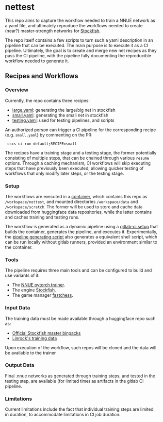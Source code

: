 # nettest

This repo aims to capture the workflow needed to train a NNUE network as a yaml
file, and ultimately reproduce the workflows needed to create (near?)
master-strength networks for
[Stockfish](https://github.com/official-stockfish/Stockfish).

The repo itself contains a few scripts to turn such a yaml description in an
pipeline that can be executed. The main purpose is to execute it as a CI
pipeline. Ultimately, the goal is to create and merge new net recipes as they
pass the CI pipeline, with the pipeline fully documenting the reproducible
workflow needed to generate it.

## Recipes and Workflows

### Overview

Currently, the repo contains three recipes:

* [large.yaml](large.yaml): generating the large/big net in stockfish
* [small.yaml](small.yaml): generating the small net in stockfish
* [testing.yaml](testing.yaml): used for testing pipelines, and scripts

An authorized person can trigger a CI pipeline for the corresponding recipe
(e.g. `small.yaml`) by commenting on the PR:
```
 cscs-ci run default;RECIPE=small
```

The recipes have a training stage and a testing stage, the former potentially
consisting of multiple steps, that can be chained through various `resume`
options. Through a caching mechanism, CI workflows will skip executing steps
that have previously been executed, allowing quicker testing of workflows that
only modify later steps, or the testing stage.

### Setup

The workflows are executed in a [container](ci/docker/Dockerfile.build), which
contains this repo as `/workspace/nettest`, and mounted directories
`/workspace/data` and `/workspace/scratch`. The former will be used to store
and cache data downloaded from huggingface data repositories, while the latter
contains and caches training and testing runs.

The workflow is generated as a dynamic pipeline using a [gitlab-ci setup](ci/cscs.yml)
that builds the container, generates the pipeline, and executes it. Experimentally,
the [pipeline generating script](generate_pipeline.py) also generates a equivalent
shell script, which can be run locally without gitlab runners, provided an
environment similar to the container.

### Tools

The pipeline requires three main tools and can be configured to build and use variants of it:

* The [NNUE pytorch trainer](https://github.com/official-stockfish/nnue-pytorch).
* The engine [Stockfish](https://github.com/official-stockfish/Stockfish).
* The game manager [fastchess](https://github.com/Disservin/fastchess).

### Input Data

The training data must be made available through a huggingface repo such as:

* [Official Stockfish master binpacks](https://huggingface.co/datasets/official-stockfish/master-binpacks)
* [Linrock's training data](https://huggingface.co/datasets/linrock/test80-2024)

Upon execution of the workflow, such repos will be cloned and the data will be available to the trainer

### Output Data

Final .nnue networks as generated through training steps, and tested in the
testing step, are available (for limited time) as artifacts in the gitlab CI
pipeline.

### Limitations

Current limitations include the fact that individual training steps are limited
in duration, to accommodate limitations in CI job duration.
